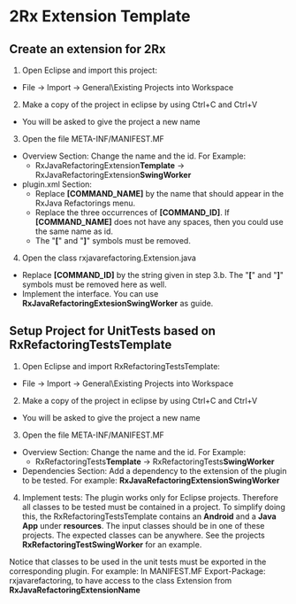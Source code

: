 # 2Rx Extension Template

## Create an extension for 2Rx

1. Open Eclipse and import this project:
  - File -> Import -> General\Existing Projects into Workspace
2. Make a copy of the project in eclipse by using Ctrl+C and Ctrl+V
  - You will be asked to give the project a new name
3. Open the file META-INF/MANIFEST.MF
  - Overview Section: Change the name and the id. For Example:
    - RxJavaRefactoringExtension**Template** -> RxJavaRefactoringExtension**SwingWorker**
  - plugin.xml Section:
    - Replace __[COMMAND_NAME]__ by the name that should appear in the
      RxJava Refactorings menu.
    - Replace the three occurrences of __[COMMAND_ID]__. If __[COMMAND_NAME]__
      does not have any spaces, then you could use the same name as id.
    - The "__[__" and "__]__" symbols must be removed.
4. Open the class rxjavarefactoring.Extension.java
  - Replace __[COMMAND_ID]__ by the string given in step 3.b. The "__[__" and "__]__"
    symbols must be removed here as well.
  - Implement the interface. You can use __RxJavaRefactoringExtesionSwingWorker__ 
    as guide.

## Setup Project for UnitTests based on RxRefactoringTestsTemplate

1. Open Eclipse and import RxRefactoringTestsTemplate:
 - File -> Import -> General\Existing Projects into Workspace
2. Make a copy of the project in eclipse by using Ctrl+C and Ctrl+V
 - You will be asked to give the project a new name
3. Open the file META-INF/MANIFEST.MF
 - Overview Section: Change the name and the id. For Example:
   - RxRefactoringTests**Template** -> RxRefactoringTests**SwingWorker**
 - Dependencies Section: Add a dependency to the extension of the plugin
   to be tested. For example: __RxJavaRefactoringExtensionSwingWorker__
4. Implement tests: The plugin works only for Eclipse projects. Therefore all
   classes to be tested must be contained in a project. To simplify doing this,
   the RxRefactoringTestsTemplate contains an __Android__ and a __Java App__ under __resources__.
   The input classes should be in one of these projects. The expected classes 
   can be anywhere. See the projects __RxRefactoringTestSwingWorker__
   for an example.

Notice that classes to be used in the unit tests must be exported in the 
corresponding plugin. For example: In MANIFEST.MF Export-Package: rxjavarefactoring, to
have access to the class Extension from __RxJavaRefactoringExtensionName__
